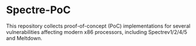# Spectre-PoC
This repository collects proof-of-concept (PoC) implementations for several vulnerabilities affecting modern x86 processors, including Spectrev1/2/4/5  and Meltdown.

